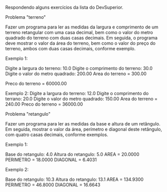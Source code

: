 Respondendo alguns exercícios da lista do DevSuperior.

Problema "terreno"

Fazer um programa para ler as medidas da largura e comprimento de um terreno retangular com uma casa decimal, bem como o valor do metro quadrado do terreno com duas casas decimais. 
Em seguida, o programa deve mostrar o valor da área do terreno, bem como o valor do preço do terreno, ambos com duas casas decimais, conforme exemplo.

Exemplo 1:

Digite a largura do terreno: 10.0
Digite o comprimento do terreno: 30.0
Digite o valor do metro quadrado: 200.00
Area do terreno = 300.00

Preco do terreno = 60000.00

Exemplo 2:
Digite a largura do terreno: 12.0
Digite o comprimento do terrano: 20.0
Digite o valor do metro quadrado: 150.00
Area do terreno = 240.00
Preco do terreno = 36000.00

Problema "retangulo"

Fazer um programa para ler as medidas da base e altura de um retângulo. Em seguida, mostrar o valor da área, perímetro e diagonal deste retângulo, com quatro casas decimais, conforme exemplos.

Exemplo 1:

Base do retangulo: 4.0
Altura do retangulo: 5.0
AREA = 20.0000
PERIMETRO = 18.0000
DIAGONAL = 6.4031

Exemplo 2:

Base do retangulo: 10.3
Altura do retangulo: 13.1
AREA = 134.9300
PERIMETRO = 46.8000
DIAGONAL = 16.6643
